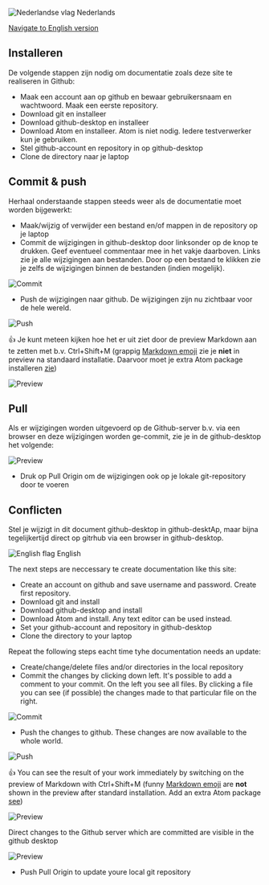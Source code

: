 ![Nederlandse vlag](../images/nl.gif) Nederlands

[Navigate to English version](#English)

## Installeren

De volgende stappen zijn nodig om documentatie zoals deze site te realiseren in Github:

* Maak een account aan op github en bewaar gebruikersnaam en wachtwoord. Maak een eerste repository.
* Download git en installeer
* Download github-desktop en installeer
* Download Atom en installeer. Atom is niet nodig. Iedere testverwerker kun je gebruiken.
* Stel github-account en repository in op github-desktop
* Clone de directory naar je laptop

## Commit & push

Herhaal onderstaande stappen steeds weer als de documentatie moet worden bijgewerkt:

* Maak/wijzig of verwijder een bestand en/of mappen in de repository op je laptop
* Commit de wijzigingen in github-desktop door linksonder op de knop te drukken. Geef eventueel commentaar mee in het vakje daarboven. Links zie je alle wijzigingen aan bestanden. Door op een bestand te klikken zie je zelfs de wijzigingen binnen de bestanden (indien mogelijk).

![Commit](./images/githubdesktop_commit.PNG)

* Push de wijzigingen naar github. De wijzigingen zijn nu zichtbaar voor de hele wereld.

![Push](./images/githubdesktop_push.PNG)

👍 Je kunt meteen kijken hoe het er uit ziet door de preview Markdown aan te zetten met b.v. Ctrl+Shift+M (grappig [Markdown emoji](https://www.webfx.com/tools/emoji-cheat-sheet/) zie je **niet** in preview na standaard installatie. Daarvoor moet je extra Atom package installeren [zie](../Softwaretooling.md))

![Preview](./images/AtomPreview.png)

## Pull

Als er wijzigingen worden uitgevoerd op de Github-server b.v. via een browser en deze wijzigingen worden ge-commit, zie je in de github-desktop het volgende:

![Preview](./images/githubdesktopremotechange.PNG)

* Druk op Pull Origin om de wijzigingen ook op je lokale git-repository door te voeren

## Conflicten

Stel je wijzigt in dit document github-desktop in github-desktAp, maar bijna tegelijkertijd direct op gitrhub via een browser in github-desktop.


![English flag](../images/gb.gif) English

The next steps are neccessary te create documentation like this site:

* Create an account on github and save username and password. Create first repository.
* Download git and install
* Download github-desktop and install
* Download Atom and install. Any text editor can be used instead.
* Set your github-account and repository in github-desktop
* Clone the directory to your laptop

Repeat the following steps eacht time tyhe documentation needs an update:

* Create/change/delete files and/or directories in the local repository
* Commit the changes by clicking down left. It's possible to add a comment to your commit. On the left you see all files. By clicking a file you can see (if possible) the changes made to that particular file on the right.

![Commit](./images/githubdesktop_commit.PNG)

* Push the changes to github. These changes are now available to the whole world.

![Push](./images/githubdesktop_push.PNG)

👍 You can see the result of your work immediately by switching on the preview of Markdown with Ctrl+Shift+M (funny [Markdown emoji](https://www.webfx.com/tools/emoji-cheat-sheet/) are **not** shown in the preview after standard installation. Add an extra Atom package  [see](../Softwaretooling.md))

![Preview](./images/AtomPreview.png)

Direct changes to the Github server which are committed are visible in the github desktop

![Preview](./images/githubdesktopremotechange.PNG)

* Push Pull Origin to update youre local git repository

